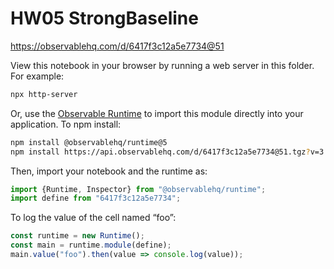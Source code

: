# HW05 StrongBaseline

https://observablehq.com/d/6417f3c12a5e7734@51

View this notebook in your browser by running a web server in this folder. For
example:

~~~sh
npx http-server
~~~

Or, use the [Observable Runtime](https://github.com/observablehq/runtime) to
import this module directly into your application. To npm install:

~~~sh
npm install @observablehq/runtime@5
npm install https://api.observablehq.com/d/6417f3c12a5e7734@51.tgz?v=3
~~~

Then, import your notebook and the runtime as:

~~~js
import {Runtime, Inspector} from "@observablehq/runtime";
import define from "6417f3c12a5e7734";
~~~

To log the value of the cell named “foo”:

~~~js
const runtime = new Runtime();
const main = runtime.module(define);
main.value("foo").then(value => console.log(value));
~~~
